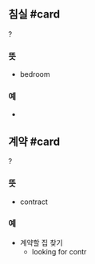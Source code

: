 ## 침실 #card
?
### 뜻
- bedroom
### 예
-

## 계약 #card
?
### 뜻
- contract
### 예
- 계약할 집 찾기
	- looking for contr

